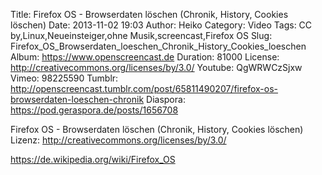 Title: Firefox OS - Browserdaten löschen (Chronik, History, Cookies löschen)
Date: 2013-11-02 19:03
Author: Heiko
Category: Video
Tags: CC by,Linux,Neueinsteiger,ohne Musik,screencast,Firefox OS
Slug: Firefox_OS_Browserdaten_loeschen_Chronik_History_Cookies_loeschen
Album: https://www.openscreencast.de
Duration: 81000
License: http://creativecommons.org/licenses/by/3.0/
Youtube: QgWRWCzSjxw
Vimeo: 98225590
Tumblr: http://openscreencast.tumblr.com/post/65811490207/firefox-os-browserdaten-loeschen-chronik
Diaspora: https://pod.geraspora.de/posts/1656708

Firefox OS - Browserdaten löschen (Chronik, History, Cookies löschen)  
Lizenz: <http://creativecommons.org/licenses/by/3.0/>  
  
<https://de.wikipedia.org/wiki/Firefox_OS>

